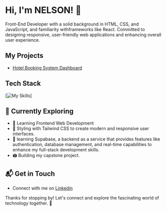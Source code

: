 # Hi, I'm NELSON! 👋

Front-End Developer with a solid background in HTML, CSS, and JavaScript, and familiarity withframeworks like React. Committed to designing responsive, user-friendly web applications and 
enhancing overall user experience.

<!-- ![NelsonSamuvel's Stats](https://github-readme-stats.vercel.app/api?username=NelsonSamuvel&theme=vue-dark&show_icons=true&hide_border=true&count_private=true) -->


## My Projects
- [Hotel Booking System Dashboard](https://github.com/NelsonSamuvel/the-city-haven)


## Tech Stack
[![My Skills](https://skillicons.dev/icons?i=js,html,css,tailwind,react,supabase)]

## 🌱 Currently Exploring

- 🚀 Learning Frontend Web Development
- 🧮 Styling with Tailwind CSS to create modern and responsive user interfaces.
- 📅 learning Supabase, a backend as a service that provides features like authentication, database management, and real-time capabilities to enhance my full-stack development skills.
- 🖨️ Building my capstone project.
    

## 📬 Get in Touch
- Connect with me on [Linkedin](https://www.linkedin.com/in/nelson-samuvel)

Thanks for stopping by! Let's connect and explore the fascinating world of technology together. 🚀
